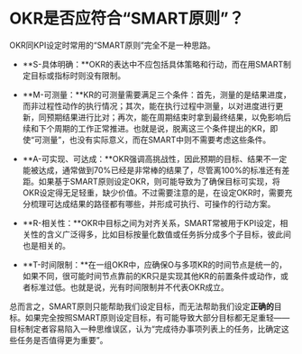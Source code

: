 # OKR是否应符合“SMART原则”？

OKR同KPI设定时常用的“SMART原则”完全不是一种思路。
- **S-具体明确：**OKR的表达中不应包括具体策略和行动，而在用SMART制定目标或指标时则没有限制。

- **M-可测量：**KR的可测量需要满足三个条件：首先，测量的是结果进度，而非过程性动作的执行情况；其次，能在执行过程中测量，以对进度进行更新，同预期结果进行比对；再次，能在周期结束时拿到最终结果，以免影响后续和下个周期的工作正常推进。也就是说，脱离这三个条件提出的KR，即使“可测量”，也没有实际意义，而在SMART中则不需要考虑这些条件。

- **A-可实现、可达成：**OKR强调高挑战性，因此预期的目标、结果不一定能被达成，通常做到70%已经是非常棒的结果了，尽管离100%的标准还有差距。如果基于SMART原则设定OKR，则可能导致为了确保目标可实现，将OKR设定得无足轻重，缺少价值。不过需要注意的是，在设定OKR时，需要充分梳理可达成结果的路径都有哪些，并形成可执行、可操作的行动方案。

- **R-相关性：**OKR中目标之间为对齐关系，SMART常被用于KPI设定，相关性的含义广泛得多，比如目标按量化数值或任务拆分成多个子目标，彼此间也是相关的。

- **T-时间限制：**在一组OKR中，应确保O与多项KR的时间节点是统一的，如果不同，很可能时间节点靠前的KR只是实现其他KR的前置条件或动作，或者标准过低。也就是说，光有时间限制并不代表OKR成立。

总而言之，SMART原则只能帮助我们设定目标，而无法帮助我们设定**正确的**目标。如果完全按照SMART原则设定目标，有可能导致大部分目标都无足重轻——目标制定者容易陷入一种思维误区，认为“完成待办事项列表上的任务，比确定这些任务是否值得更为重要”。